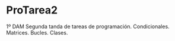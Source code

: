 # ProTarea2
1º DAM Segunda tanda de tareas de programación.
Condicionales.
Matrices.
Bucles.
Clases.
